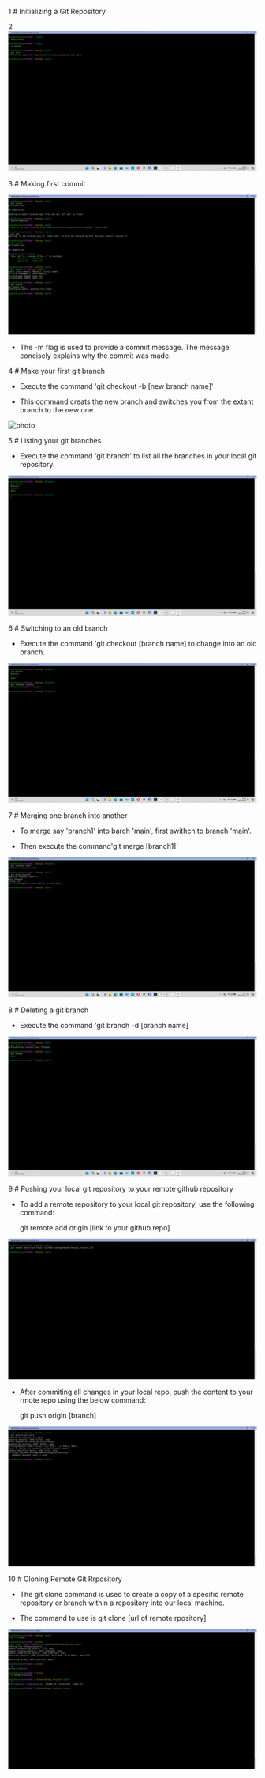 1 # Initializing a Git Repository

2 ![photo](Images/gitinit.png)


3 # Making first commit

![photo](Images/gitcommit.png)

* The -m flag is used to provide a commit message. The message concisely explains why the commit was made.

4 # Make your first git branch

* Execute the command 'git checkout -b [new branch name]'

*  This command creats the new branch and switches you from the extant branch to the new one.

![photo](Images/branch2.png)


5 # Listing your git branches

* Execute the command 'git branch' to list all the branches in your local git repository.

![photo](Images/branch.png)


6 # Switching to an old branch

* Execute the command 'git checkout [branch name] to change into an old branch.

![photo](Images/branch1.png)


7 # Merging one branch into another

* To merge say 'branch1' into barch 'main', first swithch to branch 'main'.

*  Then execute the command'git merge [branch1]'

![photo](Images/merge.png)


8 # Deleting a git branch

* Execute the command 'git branch -d [branch name]

![photo](Images/branch-d.png)


9 # Pushing your local git repository to your remote github repository

* To add a remote repository to your local git repository, use the following command:

  git remote add origin [link to your github repo]

![photo](Images/remote.png)

* After commiting all changes in your local repo, push the content to your rmote repo using the below command:

  git push origin [branch]

![photo](Images/gitpush.png)


10 # Cloning Remote Git Rrpository

* The git clone command is used to create a copy of a specific remote repository or branch within a repository into our local machine.

* The command to use is git clone [url of remote rpository]

![photo](Images/clone.png)

  
